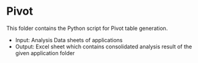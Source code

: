 
# Pivot 

This folder contains the Python script  for Pivot table generation.

* Input: Analysis Data sheets of applications 
* Output: Excel sheet which contains consolidated analysis result of the given application folder
